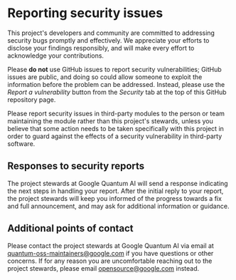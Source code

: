 # Reporting security issues

This project's developers and community are committed to addressing security
bugs promptly and effectively. We appreciate your efforts to disclose your
findings responsibly, and will make every effort to acknowledge your
contributions.

Please **do not** use GitHub issues to report security vulnerabilities; GitHub
issues are public, and doing so could allow someone to exploit the information
before the problem can be addressed. Instead, please use the *Report a
vulnerability* button from the *Security* tab at the top of this GitHub
repository page.

Please report security issues in third-party modules to the person or team
maintaining the module rather than this project's stewards, unless you believe
that some action needs to be taken specifically with this project in order to
guard against the effects of a security vulnerability in third-party software.

## Responses to security reports

The project stewards at Google Quantum AI will send a response indicating the
next steps in handling your report. After the initial reply to your report, the
project stewards will keep you informed of the progress towards a fix and full
announcement, and may ask for additional information or guidance.

## Additional points of contact

Please contact the project stewards at Google Quantum AI via email at
quantum-oss-maintainers@google.com if you have questions or other concerns. If
for any reason you are uncomfortable reaching out to the project stewards,
please email opensource@google.com instead.
